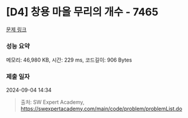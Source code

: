 # [D4] 창용 마을 무리의 개수 - 7465 

[문제 링크](https://swexpertacademy.com/main/code/problem/problemDetail.do?contestProbId=AWngfZVa9XwDFAQU) 

### 성능 요약

메모리: 46,980 KB, 시간: 229 ms, 코드길이: 906 Bytes

### 제출 일자

2024-09-04 14:34



> 출처: SW Expert Academy, https://swexpertacademy.com/main/code/problem/problemList.do